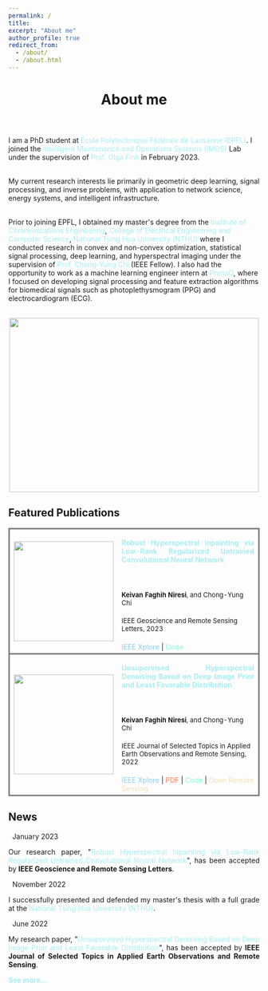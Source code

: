 ```yaml
---
permalink: /
title:
excerpt: "About me"
author_profile: true
redirect_from:
  - /about/
  - /about.html
---
```


<header class="post-header">
<h1 class="post-title">About me</h1>
</header>



<p align="justify">

I am a PhD student at <a href="https://www.epfl.ch/en/" target="\_blank" style="color: #A7EEF3; text-decoration:none">  École Polytechnique Fédérale de Lausanne (EPFL)</a>. I joined the <a href="https://www.epfl.ch/labs/imos/" target="\_blank" style="color: #A7EEF3; text-decoration:none">  Intelligent Maintenance and Operations Systems (IMOS)</a> Lab under the supervision of <a href="https://people.epfl.ch/olga.fink?lang=en" target="\_blank" style="color: #A7EEF3; text-decoration:none">  Prof. Olga Fink </a> in February 2023. <br> <br>

My current research interests lie primarily in geometric deep learning, signal processing, and inverse problems, with application to network science, energy systems, and intelligent infrastructure.<br> <br>

Prior to joining EPFL, I obtained my master's degree from the <a href="http://www.com.nthu.edu.tw/index.php?Lang=en" target="\_blank" style="color: #A7EEF3; text-decoration:none">  Institute of Communications Engineering</a>, <a href="https://eecs-en.site.nthu.edu.tw/" target="\_blank" style="color: #A7EEF3; text-decoration:none">  College of Electrical Engineering and Computer Science</a>, <a href="https://nthu-en.site.nthu.edu.tw/" target="\_blank" style="color: #A7EEF3; text-decoration:none">  National Tsing Hua University (NTHU)</a> where I conducted research in convex and non-convex optimization, statistical signal processing, deep learning, and hyperspectral imaging under the supervision of <a href="https://scholar.google.com.tw/citations?user=QzDAeT8AAAAJ&hl=en" target="\_blank" style="color: #A7EEF3; text-decoration:none">  Prof. Chong-Yung Chi</a> (IEEE Fellow). I also had the opportunity to work as a machine learning engineer intern at <a href="https://pranaq.com/" target="\_blank" style="color: #A7EEF3; text-decoration:none">  PranaQ</a>, where I focused on developing signal processing and feature extraction algorithms for biomedical signals such as photoplethysmogram (PPG) and electrocardiogram (ECG). <br> <br>
  

<p align="center">
  <img width="500" height="349" src="https://user-images.githubusercontent.com/107177894/210242316-5e13ec32-3793-4a84-a68f-8e390cec11fa.png">
</p>
 
 
<div class="Featured Publications">
<h2>Featured Publications</h2>

<table style="width:100%">
  <tr style="border: solid; border-color: gray">
    <th>
      <img src="https://user-images.githubusercontent.com/107177894/219032448-2475d5dd-44ac-418e-9072-a6044d060663.gif" width="200"/>
    </th>
    <th style="text-align:left">
             <span style="font-size:14px"><a href="https://ieeexplore.ieee.org/abstract/document/10032531" style="color: #A7EEF3; text-decoration:none;" target="\_blank"><strong><p align="justify">Robust Hyperspectral Inpainting via Low-Rank Regularized Untrained Convolutional Neural Network</p></strong> </a></span><br><br>
            <span style="font-size:13px">Keivan Faghih Niresi<span style="font-weight:normal">, and Chong-Yung Chi</span></span><br><br>
     <span style="font-weight:normal;font-size:13px">IEEE Geoscience and Remote Sensing Letters, 2023</span><br><br>
 <span style="font-weight:normal;font-size:14px"><i class="fa fa-file" style="color:LightSkyBlue"></i> <a href="https://ieeexplore.ieee.org/abstract/document/10032531" style="color: LightSkyBlue; text-decoration:none;" target="\_blank">IEEE Xplore</a> | <i class="fab fa-github" style="color:Aquamarine"></i> <a href="https://github.com/Keiv4n/R-DLRHyIn" style="color: Aquamarine; text-decoration:none;" target="\_blank">Code</a> </span>
    </th>
  </tr>    
    <tr style="border: solid; border-color: gray">
    <th>
      <img src="https://user-images.githubusercontent.com/107177894/210262130-f198ea57-8950-4500-896d-0935d66b67d2.gif" width="200"/>
    </th>
    <th style="text-align:left">
             <span style="font-size:14px"><a href="https://ieeexplore.ieee.org/document/9813381" style="color: #A7EEF3; text-decoration:none;" target="\_blank"><strong><p align="justify">Unsupervised Hyperspectral Denoising Based on Deep Image Prior and Least Favorable Distribution</p></strong> </a></span><br><br>
            <span style="font-size:13px">Keivan Faghih Niresi<span style="font-weight:normal">, and Chong-Yung Chi</span></span><br><br>
     <span style="font-weight:normal;font-size:13px">IEEE Journal of Selected Topics in Applied Earth Observations and Remote Sensing, 2022</span><br><br>
 <span style="font-weight:normal;font-size:14px"><i class="fa fa-file" style="color:LightSkyBlue"></i> <a href="https://ieeexplore.ieee.org/document/9813381" style="color: LightSkyBlue; text-decoration:none;" target="\_blank">IEEE Xplore</a> | <i class="fas fa-file-pdf" style="color:Coral"></i> <a href="https://ieeexplore.ieee.org/stamp/stamp.jsp?tp=&arnumber=9813381" style="color: Coral; text-decoration:none;" target="\_blank">PDF</a> | <i class="fab fa-github" style="color:Aquamarine"></i> <a href="https://github.com/Keiv4n/HLF-DIP" style="color: Aquamarine; text-decoration:none;" target="\_blank">Code</a> | <i class="fas fa-globe" style="color:Wheat"></i> <a href="https://openremotesensing.net/knowledgebase/unsupervised-hyperspectral-denoising-based-on-deep-image-prior-and-least-favorable-distribution/" style="color:Wheat; text-decoration:none;" target="\_blank">Open Remote Sensing</a></span>
    </th>
  </tr>
</table>
  
 </div>

<div class="News">
<h2>News</h2>

<div class="list__item">
<article class="archive__item">
<p class="page__meta"><em class="fa fa-calendar">&nbsp;</em> January&nbsp;2023</p>
<p align="justify">Our research paper, "<a href="https://ieeexplore.ieee.org/abstract/document/10032531" style="color: #A7EEF3; text-decoration:none;" target="\_blank">Robust Hyperspectral Inpainting via Low-Rank Regularized Untrained Convolutional Neural Network</a>", has been accepted by&nbsp;<strong>IEEE Geoscience and Remote Sensing Letters</strong>.</p>
</article>
</div> 
<div class="list__item">
<article class="archive__item">
<p class="page__meta"><em class="fa fa-calendar">&nbsp;</em> November 2022</p>
<p align="justify">I successfully presented and defended my master's thesis with a full grade at the <a href="https://nthu-en.site.nthu.edu.tw/" target="\_blank" style="color: #A7EEF3; text-decoration:none">National Tsing Hua University (NTHU)</a>.</p>
</article>
</div>  
<div class="list__item">
<article class="archive__item">
<p class="page__meta"><em class="fa fa-calendar">&nbsp;</em> June 2022</p>
<p align="justify">My research paper, "<a href="https://ieeexplore.ieee.org/document/9813381" style="color: #A7EEF3; text-decoration:none;" target="\_blank">Unsupervised Hyperspectral Denoising Based on Deep Image Prior and Least Favorable Distribution</a>", has been accepted by&nbsp;<strong>IEEE Journal of Selected Topics in Applied Earth Observations and Remote Sensing</strong>.</p>
</article>
</div>

  
<a href="https://keiv4n.github.io/updates/" style="color: #A7EEF3; text-decoration:none;" target="\_blank"><strong>See more...</strong> </a> 
  
  <br>
